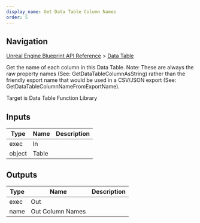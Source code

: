```yaml
---
display_name: Get Data Table Column Names
order: 5
---
```

## Navigation

[Unreal Engine Blueprint API Reference](https://dev.epicgames.com/documentation/en-us/unreal-engine/BlueprintAPI) > [Data Table](https://dev.epicgames.com/documentation/en-us/unreal-engine/BlueprintAPI/DataTable)

Get the name of each column in this Data Table.
Note: These are always the raw property names (See: GetDataTableColumnAsString) rather than the friendly export name that would be used in a CSV/JSON export (See: GetDataTableColumnNameFromExportName).

Target is Data Table Function Library

## Inputs

| Type | Name | Description |
| --- | --- | --- |
| exec | In |  |
| object | Table |  |

## Outputs

| Type | Name | Description |
| --- | --- | --- |
| exec | Out |  |
| name | Out Column Names |  |
